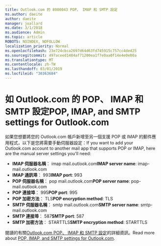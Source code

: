 ```yaml
---
title: Outlook.com 的 8000043 POP、 IMAP 和 SMTP 設定
ms.author: daeite
author: daeite
manager: joallard
ms.date: 3/1/2018
ms.audience: Admin
ms.topic: article
ROBOTS: NOINDEX, NOFOLLOW
localization_priority: Normal
ms.openlocfilehash: 23e724cbca2697d64d63fd745915c757cc4ded25
ms.sourcegitcommit: 497aceed1484af71200ea1f7e0aa0f14e4e0e00a
ms.translationtype: MT
ms.contentlocale: zh-TW
ms.lasthandoff: 03/01/2019
ms.locfileid: "30363684"
---
```

# <a name="pop-imap-and-smtp-settings-for-outlookcom"></a><span data-ttu-id="0551a-102">如 Outlook.com 的 POP、 IMAP 和 SMTP 設定</span><span class="sxs-lookup"><span data-stu-id="0551a-102">POP, IMAP, and SMTP settings for Outlook.com</span></span>

<span data-ttu-id="0551a-103">如果您想要將您的 Outlook.com 帳戶新增至另一個支援 POP 或 IMAP 的郵件應用程式，以下是您將需要手動伺服器設定：</span><span class="sxs-lookup"><span data-stu-id="0551a-103">If you want to add your Outlook.com account to another mail app that supports POP or IMAP, here are the manual server settings you'll need:</span></span>

- <span data-ttu-id="0551a-104">**IMAP 伺服器名稱**： imap mail.outlook.com</span><span class="sxs-lookup"><span data-stu-id="0551a-104">**IMAP server name**: imap-mail.outlook.com</span></span>
- <span data-ttu-id="0551a-105">**IMAP 通訊埠**： 993</span><span class="sxs-lookup"><span data-stu-id="0551a-105">**IMAP port**: 993</span></span>
- <span data-ttu-id="0551a-106">**POP 伺服器名稱**： pop mail.outlook.com</span><span class="sxs-lookup"><span data-stu-id="0551a-106">**POP server name**: pop-mail.outlook.com</span></span>
- <span data-ttu-id="0551a-107">**POP 連接埠**： 995</span><span class="sxs-lookup"><span data-stu-id="0551a-107">**POP port**: 995</span></span>
- <span data-ttu-id="0551a-108">**POP 加密方法**： TLS</span><span class="sxs-lookup"><span data-stu-id="0551a-108">**POP encryption method**: TLS</span></span>
- <span data-ttu-id="0551a-109">**SMTP 伺服器名稱**： smtp mail.outlook.com</span><span class="sxs-lookup"><span data-stu-id="0551a-109">**SMTP server name**: smtp-mail.outlook.com</span></span>
- <span data-ttu-id="0551a-110">**SMTP 連接埠**： 587</span><span class="sxs-lookup"><span data-stu-id="0551a-110">**SMTP port**: 587</span></span>
- <span data-ttu-id="0551a-111">**SMTP 加密方法**： STARTTLS</span><span class="sxs-lookup"><span data-stu-id="0551a-111">**SMTP encryption method**: STARTTLS</span></span>

<span data-ttu-id="0551a-112">閱讀的有關[Outlook.com POP、 IMAP 和 SMTP 設定](https://go.microsoft.com/fwlink/p/?linkid=2001402&clcid=0x409)的詳細資訊。</span><span class="sxs-lookup"><span data-stu-id="0551a-112">Read more about [POP, IMAP, and SMTP settings for Outlook.com](https://go.microsoft.com/fwlink/p/?linkid=2001402&clcid=0x409).</span></span>